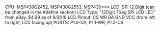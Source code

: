 CPU: MSP430G2452, MSP430G2553, MSP430***
LCD: SPI 12 Digit (can be changed in the #define section)
LCD Type: "12Digit 7Seg SPI LCD LED" from eBay, $4.99 as of 9/2016
LCD Pinout: CS WR DA GND VCC (from left to right, LCD facing up)
PORTS: P1.0-DA, P1.1-WR, P1.2-CS
